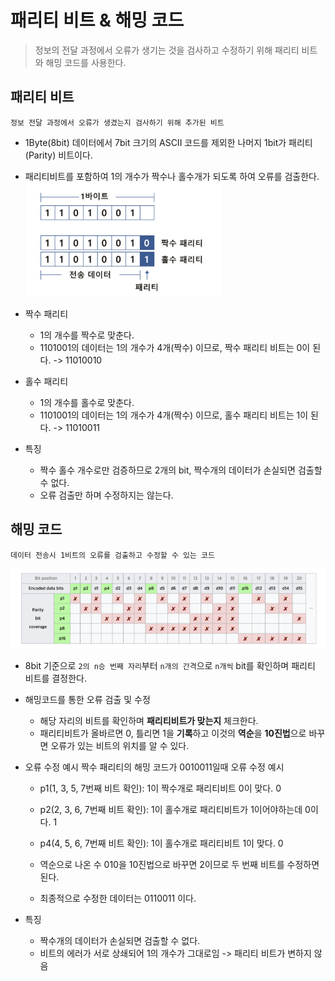 # 패리티 비트 & 해밍 코드
> 정보의 전달 과정에서 오류가 생기는 것을 검사하고 수정하기 위해 패리티 비트와 해밍 코드를 사용한다.

## 패리티 비트
```
정보 전달 과정에서 오류가 생겼는지 검사하기 위해 추가된 비트
```
- 1Byte(8bit) 데이터에서 7bit 크기의 ASCII 코드를 제외한 나머지 1bit가 패리티(Parity) 비트이다.
- 패리티비트를 포함하여 1의 개수가 짝수나 홀수개가 되도록 하여 오류를 검출한다.
![Alt text](images/image-parity.png)

- 짝수 패리티
    - 1의 개수를 짝수로 맞춘다.
    - 1101001의 데이터는 1의 개수가 4개(짝수) 이므로, 짝수 패리티 비트는 0이 된다.
    -> 11010010

- 홀수 패리티
    - 1의 개수를 홀수로 맞춘다.
    - 1101001의 데이터는 1의 개수가 4개(짝수) 이므로, 홀수 패리티 비트는 1이 된다.
    -> 11010011

- 특징
    - 짝수 홀수 개수로만 검증하므로 2개의 bit, 짝수개의 데이터가 손실되면 검출할 수 없다.
    - 오류 검출만 하며 수정하지는 않는다.

## 해밍 코드
```
데이터 전송시 1비트의 오류를 검출하고 수정할 수 있는 코드
```
![Alt text](images/image-hamming.png)
- 8bit 기준으로 `2의 n승 번째 자리`부터  `n개의 간격`으로 `n개씩` bit를 확인하며 패리티 비트를 결정한다.

- 해밍코드를 통한 오류 검출 및 수정
    - 해당 자리의 비트를 확인하며 **패리티비트가 맞는지** 체크한다.
    - 패리티비트가 올바르면 0, 틀리면 1을 **기록**하고 이것의 **역순**을 **10진법**으로 바꾸면 오류가 있는 비트의 위치를 알 수 있다.

- 오류 수정 예시
짝수 패리티의 해밍 코드가 0010011일때 오류 수정 예시

    - p1(1, 3, 5, 7번째 비트 확인): 1이 짝수개로 패리티비트 0이 맞다. 0
    - p2(2, 3, 6, 7번째 비트 확인): 1이 홀수개로 패리티비트가 1이어야하는데 0이다. 1
    - p4(4, 5, 6, 7번째 비트 확인): 1이 홀수개로 패리티비트 1이 맞다. 0

    - 역순으로 나온 수 010을 10진법으로 바꾸면 2이므로 두 번째 비트를 수정하면 된다.

    - 최종적으로 수정한 데이터는 0110011 이다.

- 특징
    - 짝수개의 데이터가 손실되면 검출할 수 없다.
    - 비트의 에러가 서로 상쇄되어 1의 개수가 그대로임 -> 패리티 비트가 변하지 않음